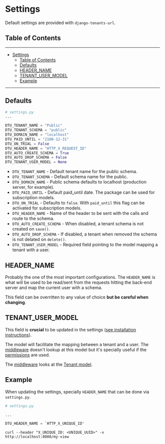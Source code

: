 # Settings

Default settings are provided with `django-tenants-url`.

## Table of Contents

---

- [Settings](#settings)
    - [Table of Contents](#table-of-contents)
    - [Defaults](#defaults)
    - [HEADER_NAME](#header_name)
    - [TENANT_USER_MODEL](#tenant_user_model)
    - [Example](#example)

---

## Defaults

```python
# settings.py
...

DTU_TENANT_NAME = "Public"
DTU_TENANT_SCHEMA = "public"
DTU_DOMAIN_NAME = "localhost"
DTU_PAID_UNTIL = "2100-12-31"
DTU_ON_TRIAL = False
DTU_HEADER_NAME = "HTTP_X_REQUEST_ID"
DTU_AUTO_CREATE_SCHEMA = True
DTU_AUTO_DROP_SCHEMA = False
DTU_TENANT_USER_MODEL = None

```

- `DTU_TENANT_NAME` - Default tenant name for the public schema.
- `DTU_TENANT_SCHEMA` - Default schema name for the public.
- `DTU_DOMAIN_NAME` - Public schema defaults to localhost (production server, for example).
- `DTU_PAID_UNTIL` - Default paid_until date. The package can be used for subscription models.
- `DTU_ON_TRIAL` - Defaults to `false`. With `paid_until` this flag can be activated
   for subscription models.
- `DTU_HEADER_NAME` - Name of the header to be sent with the calls and route to the schema.
- `DTU_AUTO_CREATE_SCHEMA` - When disabled, a tenant schema is not created on `save()`.
- `DTU_AUTO_DROP_SCHEMA` - If disabled, a tenant when removed the schema is not delated on `delete()`.
- `DTU_TENANT_USER_MODEL` - Required field pointing to the model mapping a tenant with a user.

## HEADER_NAME

Probably the one of the most important configurations.
The `HEADER_NAME` is what will be used to be read/sent from the requests hitting the back-end server
and map the current user with a schema.

This field can be overritten to any value of choice **but be careful when changing**.

## TENANT_USER_MODEL

This field is **crucial** to be updated in the settings ([see installation instructions](./index.md)).

The model will facilitate the mapping between a tenant and a user.
The [middleware](./middleware.md) doesn't lookup at this model but it's specially useful
if the [permissions](./permissions.md) are used.

The [middleware](./middleware.md) looks at the [Tenant model](./models.md#tenantmixin).

## Example

When updating the settings, specially `HEADER_NAME` that can be done via `settings.py`.

```python
# settings.py

...

DTU_HEADER_NAME = `HTTP_X_UNIQUE_ID"

```

```cURL
curl --header "X_UNIQUE_ID: <UNIQUE_UUID>" -v http://localhost:8000/my-view
```
